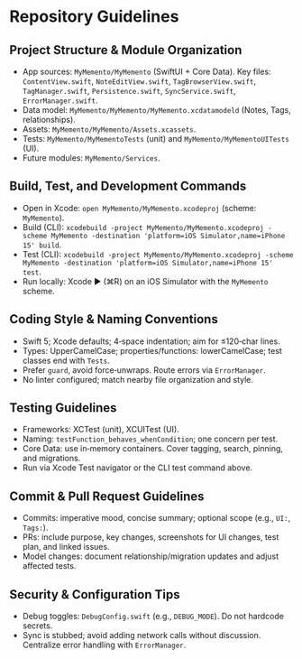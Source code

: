 # Repository Guidelines

## Project Structure & Module Organization
- App sources: `MyMemento/MyMemento` (SwiftUI + Core Data). Key files: `ContentView.swift`, `NoteEditView.swift`, `TagBrowserView.swift`, `TagManager.swift`, `Persistence.swift`, `SyncService.swift`, `ErrorManager.swift`.
- Data model: `MyMemento/MyMemento/MyMemento.xcdatamodeld` (Notes, Tags, relationships).
- Assets: `MyMemento/MyMemento/Assets.xcassets`.
- Tests: `MyMemento/MyMementoTests` (unit) and `MyMemento/MyMementoUITests` (UI).
- Future modules: `MyMemento/Services`.

## Build, Test, and Development Commands
- Open in Xcode: `open MyMemento/MyMemento.xcodeproj` (scheme: `MyMemento`).
- Build (CLI): `xcodebuild -project MyMemento/MyMemento.xcodeproj -scheme MyMemento -destination 'platform=iOS Simulator,name=iPhone 15' build`.
- Test (CLI): `xcodebuild -project MyMemento/MyMemento.xcodeproj -scheme MyMemento -destination 'platform=iOS Simulator,name=iPhone 15' test`.
- Run locally: Xcode ▶︎ (⌘R) on an iOS Simulator with the `MyMemento` scheme.

## Coding Style & Naming Conventions
- Swift 5; Xcode defaults; 4‑space indentation; aim for ≤120‑char lines.
- Types: UpperCamelCase; properties/functions: lowerCamelCase; test classes end with `Tests`.
- Prefer `guard`, avoid force‑unwraps. Route errors via `ErrorManager`.
- No linter configured; match nearby file organization and style.

## Testing Guidelines
- Frameworks: XCTest (unit), XCUITest (UI).
- Naming: `testFunction_behaves_whenCondition`; one concern per test.
- Core Data: use in‑memory containers. Cover tagging, search, pinning, and migrations.
- Run via Xcode Test navigator or the CLI test command above.

## Commit & Pull Request Guidelines
- Commits: imperative mood, concise summary; optional scope (e.g., `UI:`, `Tags:`).
- PRs: include purpose, key changes, screenshots for UI changes, test plan, and linked issues.
- Model changes: document relationship/migration updates and adjust affected tests.

## Security & Configuration Tips
- Debug toggles: `DebugConfig.swift` (e.g., `DEBUG_MODE`). Do not hardcode secrets.
- Sync is stubbed; avoid adding network calls without discussion. Centralize error handling with `ErrorManager`.

